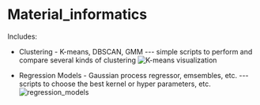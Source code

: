 # Material_informatics
Includes:
- Clustering - K-means, DBSCAN, GMM --- simple scripts to perform and compare several kinds of clustering
![K-means visualization](https://user-images.githubusercontent.com/50325966/98454482-3574c700-21a8-11eb-85a5-96407b4310ca.png)

- Regression Models - Gaussian process regressor, emsembles, etc. --- scripts to choose the best kernel or hyper parameters, etc.
![regression_models](https://user-images.githubusercontent.com/50325966/99891920-7eea0980-2cb2-11eb-9a93-1fbdb2e2dfae.jpg)

